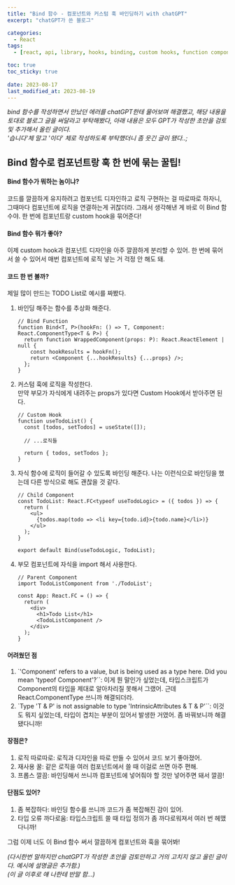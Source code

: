 ```yaml
---
title: "Bind 함수 - 컴포넌트와 커스텀 훅 바인딩하기 with chatGPT"
excerpt: "chatGPT가 쓴 블로그"

categories:
  - React
tags:
  - [react, api, library, hooks, binding, custom hooks, function component, chatGPT]

toc: true
toc_sticky: true
 
date: 2023-08-17
last_modified_at: 2023-08-19
---
```


*bind 함수를 작성하면서 만났던 에러를 chatGPT한테 물어보며 해결했고, 해당 내용을 토대로 블로그 글을 써달라고 부탁해봤다, 아래 내용은 모두 GPT가 작성한 초안을 검토 및 추가해서 올린 글이다.*     
*'습니다'체 말고 '이다' 체로 작성하도록 부탁했더니 좀 웃긴 글이 됐다..;*

## Bind 함수로 컴포넌트랑 훅 한 번에 묶는 꿀팁!
#### Bind 함수가 뭐하는 놈이냐?
코드를 깔끔하게 유지하려고 컴포넌트 디자인하고 로직 구현하는 걸 따로따로 하자니, 그때마다 컴포넌트에 로직을 연결하는게 귀찮더라. 그래서 생각해낸 게 바로 이 Bind 함수야. 한 번에 컴포넌트랑 custom hook을 묶어준다!

#### Bind 함수 뭐가 좋아?
이제 custom hook과 컴포넌트 디자인을 아주 깔끔하게 분리할 수 있어. 한 번에 묶어서 쓸 수 있어서 매번 컴포넌트에 로직 넣는 거 걱정 안 해도 돼.

#### 코드 한 번 볼까?
제일 많이 만드는 TODO List로 예시를 짜봤다.
1. 바인딩 해주는 함수를 추상화 해준다.

    ```tsx
    // Bind Function
    function Bind<T, P>(hookFn: () => T, Component: React.ComponentType<T & P>) {
      return function WrappedComponent(props: P): React.ReactElement | null {
        const hookResults = hookFn();
        return <Component {...hookResults} {...props} />;
      };
    }
    ```
  
2. 커스텀 훅에 로직을 작성한다.    
    만약 부모가 자식에게 내려주는 props가 있다면 Custom Hook에서 받아주면 된다.
   
    ```tsx
    // Custom Hook
    function useTodoList() {
      const [todos, setTodos] = useState([]);
    
      // ...로직들
    
      return { todos, setTodos };
    }
    ```

3. 자식 함수에 로직이 들어갈 수 있도록 바인딩 해준다.
   나는 이런식으로 바인딩을 했는데 다른 방식으로 해도 괜찮을 것 같다.

    ```tsx
    // Child Component
    const TodoList: React.FC<typeof useTodoLogic> = ({ todos }) => {
      return (
        <ul>
          {todos.map(todo => <li key={todo.id}>{todo.name}</li>)}
        </ul>
      );
    }
    
    export default Bind(useTodoLogic, TodoList);
    ```

4. 부모 컴포넌트에 자식을 import 해서 사용한다.
   
    ```tsx
    // Parent Component
    import TodoListComponent from './TodoList';

    const App: React.FC = () => {
      return (
        <div>
          <h1>Todo List</h1>
          <TodoListComponent />
        </div>
      );
    }
    ```

#### 어려웠던 점
1. `'Component' refers to a value, but is being used as a type here. Did you mean 'typeof Component'?``: 이게 뭔 말인가 싶었는데, 타입스크립트가 Component의 타입을 제대로 알아차리질 못해서 그랬어. 근데 React.ComponentType 쓰니까 해결되더라.
1. `Type 'T & P' is not assignable to type 'IntrinsicAttributes & T & P'``: 이것도 뭐지 싶었는데, 타입이 겹치는 부분이 있어서 발생한 거였어. 좀 바꿔보니까 해결됐다니까!

#### 장점은?
1. 로직 따로따로: 로직과 디자인을 따로 만들 수 있어서 코드 보기 좋아졌어.
1. 재사용 꿀: 같은 로직을 여러 컴포넌트에서 쓸 때 이걸로 쓰면 아주 편해.
1. 프롭스 깔끔: 바인딩해서 쓰니까 컴포넌트에 넣어줘야 할 것만 넣어주면 돼서 깔끔!

#### 단점도 있어?
1. 좀 복잡하다: 바인딩 함수를 쓰니까 코드가 좀 복잡해진 감이 있어.
1. 타입 오류 까다로움: 타입스크립트 쓸 때 타입 정의가 좀 까다로워져서 여러 번 헤맸다니까!
     

그럼 이제 너도 이 Bind 함수 써서 깔끔하게 컴포넌트와 훅을 묶어봐!

*(다시한번 말하지만 chatGPT가 작성한 초안을 검토만하고 거의 고치지 않고 올린 글이다. 예시에 설명글은 추가함.)*    
*(이 글 이후로 얘 나한테 반말 함...)*